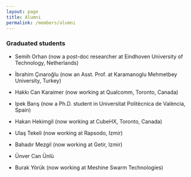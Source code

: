 ```yaml
---
layout: page
title: Alumni
permalink: /members/alumni
---
```


### Graduated students

* Semih Orhan (now a post-doc researcher at Eindhoven University of Technology, Netherlands)

* İbrahim Çınaroğlu (now an Asst. Prof. at Karamanoglu Mehmetbey University, Turkey)

* Hakkı Can Karaimer (now working at Qualcomm, Toronto, Canada)

* Ipek Barış (now a Ph.D. student in Universitat Politècnica de València, Spain)

* Hakan Hekimgil (now working at CubeHX, Toronto, Canada)

* Ulaş Tekeli (now working at Rapsodo, Izmir)

* Bahadır Mezgil (now working at Getir, Izmir)

* Ünver Can Ünlü
  
* Burak Yörük (now working at Meshine Swarm Technologies)

